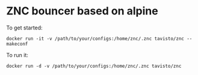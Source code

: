 #  ZNC bouncer based on alpine

To get started:

    docker run -it -v /path/to/your/configs:/home/znc/.znc tavisto/znc --makeconf

To run it:

    docker run -d -v /path/to/your/configs:/home/znc/.znc tavisto/znc
